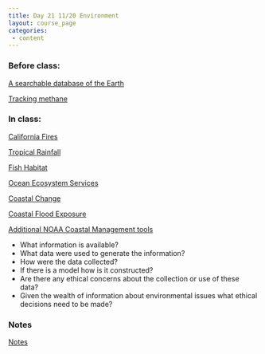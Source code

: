 ```yaml
---
title: Day 21 11/20 Environment
layout: course_page
categories:
 - content
---
```


### Before class:
[A searchable database of the Earth](https://www.ted.com/talks/will_marshall_the_mission_to_create_a_searchable_database_of_earth_s_surface/)

[Tracking methane](https://www.edf.org/climate/space-technology-can-cut-climate-pollution-earth/satellite-ted-talk)

### In class:
[California Fires](https://www.buzzfeednews.com/article/peteraldhous/california-wildfires-people-climate)

[Tropical Rainfall](https://trmm.gsfc.nasa.gov/)

[Fish Habitat](https://www.habitat.noaa.gov/protection/efh/efhmapper/index.html)

[Ocean Ecosystem Services](http://maps.oceanwealth.org/)

[Coastal Change](https://marine.usgs.gov/coastalchangehazardsportal/)

[Coastal Flood Exposure](https://coast.noaa.gov/floodexposure/#/map)

[Additional NOAA Coastal Management tools](https://coast.noaa.gov/digitalcoast/tools/)

* What information is available?
* What data were used to generate the information?
* How were the data collected?
* If there is a model how is it constructed?
* Are there any ethical concerns about the collection or use of these data?
* Given the wealth of information about environmental issues what ethical decisions need to be made?


### Notes
[Notes](../day21notes)
